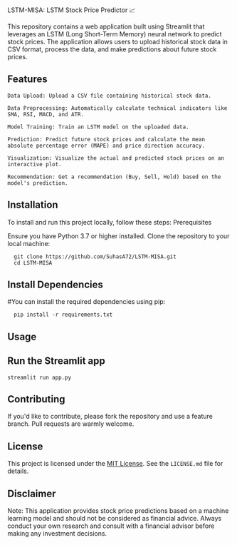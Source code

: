 LSTM-MISA: LSTM Stock Price Predictor 📈

This repository contains a web application built using Streamlit that leverages an LSTM (Long Short-Term Memory) neural network to predict stock prices. The application allows users to upload historical stock data in CSV format, process the data, and make predictions about future stock prices.

## Features

    Data Upload: Upload a CSV file containing historical stock data.
    
    Data Preprocessing: Automatically calculate technical indicators like SMA, RSI, MACD, and ATR.
    
    Model Training: Train an LSTM model on the uploaded data.
    
    Prediction: Predict future stock prices and calculate the mean absolute percentage error (MAPE) and price direction accuracy.
    
    Visualization: Visualize the actual and predicted stock prices on an interactive plot.
    
    Recommendation: Get a recommendation (Buy, Sell, Hold) based on the model's prediction.

## Installation

  To install and run this project locally, follow these steps:
  Prerequisites

  Ensure you have Python 3.7 or higher installed. Clone the repository to your local machine:

      git clone https://github.com/SuhasA72/LSTM-MISA.git
      cd LSTM-MISA
  
## Install Dependencies

  #You can install the required dependencies using pip:

      pip install -r requirements.txt

## Usage

## Run the Streamlit app

    streamlit run app.py

## Contributing

  If you'd like to contribute, please fork the repository and use a feature branch. Pull requests are warmly welcome.

## License

This project is licensed under the [MIT License](LICENSE.md). See the `LICENSE.md` file for details.


## Disclaimer

  Note: This application provides stock price predictions based on a machine learning model and should not be considered as financial advice. Always conduct your own research and consult with a financial advisor before making any investment decisions.


